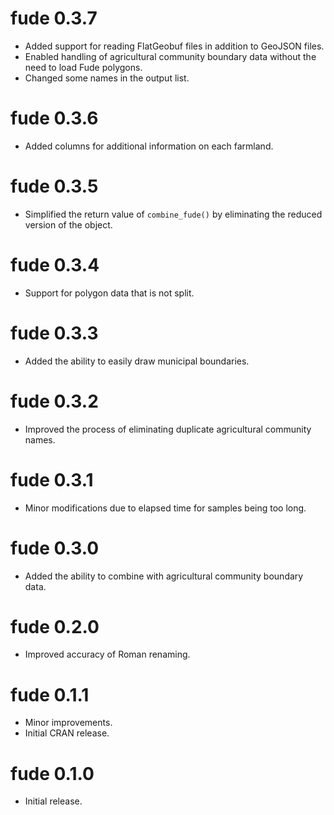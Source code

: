 # fude 0.3.7

* Added support for reading FlatGeobuf files in addition to GeoJSON files.
* Enabled handling of agricultural community boundary data without the need to load Fude polygons.
* Changed some names in the output list.

# fude 0.3.6

* Added columns for additional information on each farmland.

# fude 0.3.5

* Simplified the return value of `combine_fude()` by eliminating the reduced version of the object.

# fude 0.3.4

* Support for polygon data that is not split.

# fude 0.3.3

* Added the ability to easily draw municipal boundaries.

# fude 0.3.2

* Improved the process of eliminating duplicate agricultural community names.

# fude 0.3.1

* Minor modifications due to elapsed time for samples being too long.

# fude 0.3.0

* Added the ability to combine with agricultural community boundary data.

# fude 0.2.0

* Improved accuracy of Roman renaming.

# fude 0.1.1

* Minor improvements.
* Initial CRAN release.

# fude 0.1.0

* Initial release.
